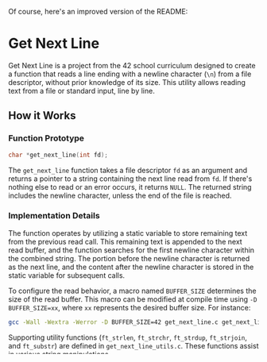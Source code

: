Of course, here's an improved version of the README:

# Get Next Line

Get Next Line is a project from the 42 school curriculum designed to create a function that reads a line ending with a newline character (`\n`) from a file descriptor, without prior knowledge of its size. This utility allows reading text from a file or standard input, line by line.

## How it Works

### Function Prototype

```c
char *get_next_line(int fd);
```

The `get_next_line` function takes a file descriptor `fd` as an argument and returns a pointer to a string containing the next line read from `fd`. If there's nothing else to read or an error occurs, it returns `NULL`. The returned string includes the newline character, unless the end of the file is reached.

### Implementation Details

The function operates by utilizing a static variable to store remaining text from the previous read call. This remaining text is appended to the next read buffer, and the function searches for the first newline character within the combined string. The portion before the newline character is returned as the next line, and the content after the newline character is stored in the static variable for subsequent calls.

To configure the read behavior, a macro named `BUFFER_SIZE` determines the size of the read buffer. This macro can be modified at compile time using `-D BUFFER_SIZE=xx`, where `xx` represents the desired buffer size. For instance:

```bash
gcc -Wall -Wextra -Werror -D BUFFER_SIZE=42 get_next_line.c get_next_line_utils.c main.c
```

Supporting utility functions (`ft_strlen`, `ft_strchr`, `ft_strdup`, `ft_strjoin`, and `ft_substr`) are defined in `get_next_line_utils.c`. These functions assist in various string manipulations.

The `get_next_line` function and its utility functions are declared in the header file `get_next_line.h`.

## Bonus Features

The project's bonus section introduces two additional features:

- Achieving `get_next_line` with a single static variable.
- Managing multiple file descriptors with `get_next_line`. This means you can seamlessly call `get_next_line` on multiple file descriptors without losing reading context.

The bonus functionalities are implemented in files named `get_next_line_bonus.c`, `get_next_line_utils_bonus.c`, and `get_next_line_bonus.h`. These files mirror the core logic of the mandatory files but utilize a linked list structure to retain static variables for each file descriptor. Each node in the list comprises:

- File descriptor number (`fd`).
- Remaining text from the previous read call (`rest`).
- A pointer to the next node (`next`).

The function locates the matching node for a given file descriptor or creates a new one if none exists. Then, it proceeds as in the mandatory part, utilizing the `rest` field of the node as the static variable.

## Testing and Verification

For testing the function, you can utilize the provided `main.c` file. This file accepts one or more file names as arguments and uses `get_next_line` to print their contents line by line. Standard input can be used by passing no arguments or using `-` as an argument.

External testers such as [gnlTester](https://github.com/topics/get-next-line), [gnl-unit-test](https://github.com/Yaten/42-get_next_line), and [gnl-station-tester](https://github.com/mcombeau/get_next_line) are available to validate your function against leaks, errors, and edge cases. These can aid in comprehensive testing of your implementation.
